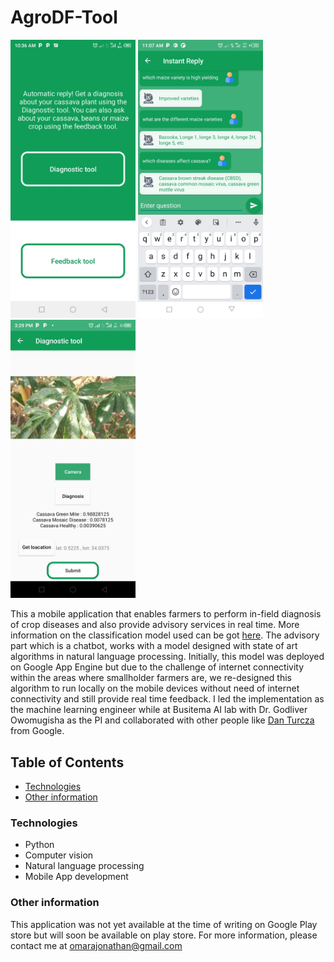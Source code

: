 # AgroDF-Tool
<p float="center">
  <img src="/images/image1.jpg" width="200" />
  <img src="/images/image2.jpg" width="200" /> 
  <img src="/images/image3.jpg" width="200" />
</p>

This a mobile application that enables farmers to perform in-field diagnosis of crop diseases and also provide advisory services in real time. More information on the classification model used can be got [here](https://tfhub.dev/google/cropnet/classifier/cassava_disease_V1/2). The advisory part which is a chatbot, works with a model designed with state of art algorithms in natural language processing. Initially, this model was deployed on Google App Engine but due to the challenge of internet connectivity within the areas where smallholder farmers are, we re-designed this algorithm to run locally on the mobile devices without need of internet connectivity and still provide real time feedback. I led the implementation as the machine learning engineer while at Busitema AI lab with Dr. Godliver Owomugisha as the PI and collaborated with other people like [Dan Turcza](https://github.com/datu925) from Google.  
## Table of Contents
* [Technologies](#technologies)
* [Other information](#other-information) 

### Technologies
* Python
* Computer vision
* Natural language processing 
* Mobile App development

### Other information
This application was not yet available at the time of writing on Google Play store but will soon be available on play store. For more information, please contact me at [omarajonathan@gmail.com](omarajonathan@gmail.com)  
